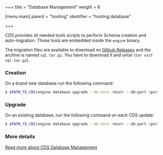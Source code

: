 +++
title = "Database Management"
weight = 6

[menu.main]
parent = "hosting"
identifier = "hosting.database"

+++


CDS provides all needed tools scripts to perform Schema creation and auto-migration. Those tools are embedded inside the `engine` binary.

The migration files are available to download on [Github Releases](https://github.com/ovh/cds/releases) and the archive is named `sql.tar.gz`. You have to download it and untar (`tar xvzf sql.tar.gz`).

### Creation

On a brand new database run the following command:

```bash
$ $PATH_TO_CDS/engine database upgrade --db-host <host> --db-port <port> --db-user <user> --db-password <password> --db-name <database> --migrate-dir $PATH_TO_CDS/engine/sql --limit 0
```

### Upgrade

On an existing database, run the following command on each CDS update:

```bash
$ $PATH_TO_CDS/engine database upgrade --db-host <host> --db-port <port> --db-user <user> --db-password <password> --db-name <database> --migrate-dir $PATH_TO_CDS/engine/sql
```

### More details

[Read more about CDS Database Management](https://github.com/ovh/cds/blob/master/engine/sql/README.md)
